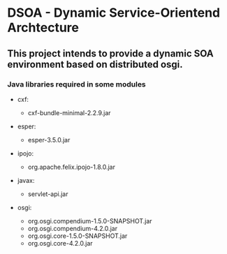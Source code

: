 # DSOA - Dynamic Service-Orientend Archtecture

## This project intends to provide a dynamic SOA environment based on distributed osgi.

### Java libraries required in some modules

* cxf:
  * cxf-bundle-minimal-2.2.9.jar

* esper:
  * esper-3.5.0.jar

* ipojo:
  * org.apache.felix.ipojo-1.8.0.jar

* javax:
  * servlet-api.jar

* osgi:
  * org.osgi.compendium-1.5.0-SNAPSHOT.jar
  * org.osgi.compendium-4.2.0.jar
  * org.osgi.core-1.5.0-SNAPSHOT.jar
  * org.osgi.core-4.2.0.jar
